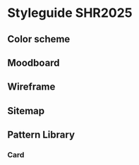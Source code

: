 # Styleguide SHR2025
## Color scheme
## Moodboard
## Wireframe
## Sitemap
## Pattern Library
### Card
